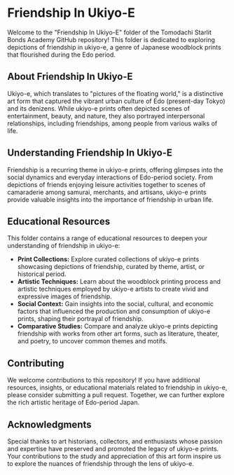 # Friendship In Ukiyo-E

Welcome to the "Friendship In Ukiyo-E" folder of the Tomodachi Starlit Bonds Academy GitHub repository! This folder is dedicated to exploring depictions of friendship in ukiyo-e, a genre of Japanese woodblock prints that flourished during the Edo period.

## About Friendship In Ukiyo-E

Ukiyo-e, which translates to "pictures of the floating world," is a distinctive art form that captured the vibrant urban culture of Edo (present-day Tokyo) and its denizens. While ukiyo-e prints often depicted scenes of entertainment, beauty, and nature, they also portrayed interpersonal relationships, including friendships, among people from various walks of life.

## Understanding Friendship In Ukiyo-E

Friendship is a recurring theme in ukiyo-e prints, offering glimpses into the social dynamics and everyday interactions of Edo-period society. From depictions of friends enjoying leisure activities together to scenes of camaraderie among samurai, merchants, and artisans, ukiyo-e prints provide valuable insights into the importance of friendship in urban life.

## Educational Resources

This folder contains a range of educational resources to deepen your understanding of friendship in ukiyo-e:

- **Print Collections:** Explore curated collections of ukiyo-e prints showcasing depictions of friendship, curated by theme, artist, or historical period.
- **Artistic Techniques:** Learn about the woodblock printing process and artistic techniques employed by ukiyo-e artists to create vivid and expressive images of friendship.
- **Social Context:** Gain insights into the social, cultural, and economic factors that influenced the production and consumption of ukiyo-e prints, shaping their portrayal of friendship.
- **Comparative Studies:** Compare and analyze ukiyo-e prints depicting friendship with works from other art forms, such as literature, theater, and poetry, to uncover common themes and motifs.

## Contributing

We welcome contributions to this repository! If you have additional resources, insights, or educational materials related to friendship in ukiyo-e, please consider submitting a pull request. Together, we can further explore the rich artistic heritage of Edo-period Japan.

## Acknowledgments

Special thanks to art historians, collectors, and enthusiasts whose passion and expertise have preserved and promoted the legacy of ukiyo-e prints. Your contributions to the study and appreciation of this art form inspire us to explore the nuances of friendship through the lens of ukiyo-e.
